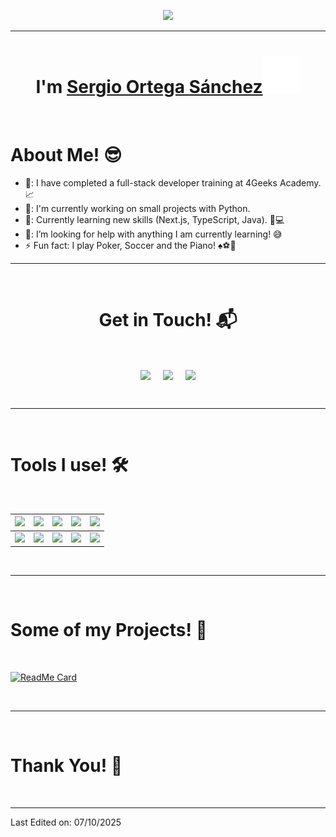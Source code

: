 <p align="center">
  <img src="https://miro.medium.com/max/2048/1*OohqW5DGh9CQS4hLY5FXzA.png" height="230"/>
</p>
<hr>
<h1 align="center">I'm <a href="https://github.com/SergioSanz94x">Sergio Ortega Sánchez<a><img src="https://github.com/Kathryn-Jie/Kathryn-Jie/blob/main/wave.gif" width="60px"/></h1>
<Br>
<h1>About Me! 😎</h1>

- 🏫: I have completed a full-stack developer training at 4Geeks Academy. 📈
- 🔭: I'm currently working on small projects with Python.
- 🌱: Currently learning new skills (Next.js, TypeScript, Java). 🧠💻
- 🤔: I’m looking for help with anything I am currently learning! 😅
- ⚡  Fun fact: I play Poker, Soccer and the Piano! ♠️⚽🎹
  
<hr>
<Br>
<h1 align="center">Get in Touch! 📬</h1>
<Br>
<p align="center">
<a href="https://www.linkedin.com/in/sergio-ortega-s%C3%A1nchez" target="blank"><img align="center" src="https://img.shields.io/badge/LinkedIn-0077B5?style=for-the-badge&logo=linkedin&logoColor=white" /></a> &nbsp;&nbsp;&nbsp;  <a href="mailto:sergiosanz094@gmail.com" target="blank"><img align="center" src="https://img.shields.io/badge/Gmail-D14836?style=for-the-badge&logo=gmail&logoColor=white" /></a>    &nbsp;&nbsp;&nbsp;       <a href="https://github.com/SergioSanz94x" target="blank"><img align="center" src="https://img.shields.io/badge/GitHub-100000?style=for-the-badge&logo=github&logoColor=white" /></a>
</p>
  
<Br>
<hr>
<Br>
<h1>Tools I use! 🛠️</h1>
<Br>
 
|![](https://img.shields.io/badge/Python-FFD43B?style=for-the-badge&logo=python&logoColor=darkgreen)|![](https://img.shields.io/badge/JavaScript-F7DF1E?style=for-the-badge&logo=javascript&logoColor=black)|![](https://img.shields.io/badge/HTML-239120?style=for-the-badge&logo=html5&logoColor=white)|![](https://img.shields.io/badge/CSS3-1572B6?style=for-the-badge&logo=css3&logoColor=white)|![](https://img.shields.io/badge/Bootstrap-563D7C?style=for-the-badge&logo=bootstrap&logoColor=white)|
|---|---|---|---|---|
|![](https://img.shields.io/badge/Flask-000000?style=for-the-badge&logo=flask&logoColor=white)|![](https://img.shields.io/badge/React-20232A?style=for-the-badge&logo=react&logoColor=61DAFB)|![](https://img.shields.io/badge/PostgreSQL-316192?style=for-the-badge&logo=postgresql&logoColor=white)|![](https://img.shields.io/badge/React_Router-CA4245?style=for-the-badge&logo=react-router&logoColor=white)|![](https://img.shields.io/badge/Tailwind_CSS-38B2AC?style=for-the-badge&logo=tailwind-css&logoColor=white)|
  

<Br>
<hr>
<Br>
<h1>Some of my Projects! 🎨</h1>
<Br>
  
[![ReadMe Card](https://github-readme-stats.vercel.app/api/pin/?username=SergioSanz94x&repo=Knect)](https://github.com/SergioSanz94x/Knect)

<Br>
<hr>
<Br>
<h1>Thank You! 🤵 </h1>
<Br>

------
Last Edited on: 07/10/2025
